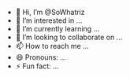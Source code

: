 - 👋 Hi, I’m @SoWhatriz
- 👀 I’m interested in ...
- 🌱 I’m currently learning ...
- 💞️ I’m looking to collaborate on ...
- 📫 How to reach me ...
- 😄 Pronouns: ...
- ⚡ Fun fact: ...

<!---
SoWhatriz/SoWhatriz is a ✨ special ✨ repository because its `README.md` (this file) appears on your GitHub profile.
You can click the Preview link to take a look at your changes.
--->
